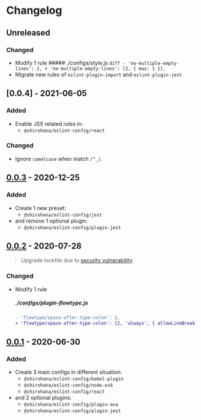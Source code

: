 Changelog
=========

Unreleased
----------

### Changed
- Modify 1 rule
      ##### ./configs/style.js
      ```diff
      - 'no-multiple-empty-lines': 2,
      + 'no-multiple-empty-lines': [2, { max: 1 }],
      ```
- Migrate new rules of `eslint-plugin-import` and `eslint-plugin-jest`

[0.0.4] - 2021-06-05
--------------------

### Added
- Enable JSX related rules in:
    - `@shirohana/eslint-config/react`

### Changed
- Ignore `camelcase` when match `/^_/`.


[0.0.3] - 2020-12-25
--------------------

### Added
- Create 1 new preset:
    - `@shirohana/eslint-config/jest`
- and remove 1 optional plugin:
    - `@shirohana/eslint-config/plugin-jest`

[0.0.2] - 2020-07-28
--------------------
> Upgrade lockfile due to [security vulnerability](https://github.com/shirohana/eslint-config/pull/1).

### Changed
- Modify 1 rule
    ##### ./configs/plugin-flowtype.js
    ```diff
    - 'flowtype/space-after-type-colon': 2,
    + 'flowtype/space-after-type-colon': [2, 'always', { allowLineBreak: true }],
    ```

[0.0.1] - 2020-06-30
--------------------

### Added
- Create 3 main configs in different situation:
    - `@shirohana/eslint-config/babel-plugin`
    - `@shirohana/eslint-config/node-es6`
    - `@shirohana/eslint-config/react`
- and 2 optional plugins:
    - `@shirohana/eslint-config/plugin-ava`
    - `@shirohana/eslint-config/plugin-jest`

[0.0.3]: https://github.com/shirohana/eslint-config/releases/tag/v0.0.3
[0.0.2]: https://github.com/shirohana/eslint-config/releases/tag/v0.0.2
[0.0.1]: https://github.com/shirohana/eslint-config/releases/tag/v0.0.1
